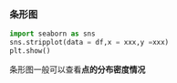 ### 条形图

```python
import seaborn as sns
sns.stripplot(data = df,x = xxx,y =xxx)
plt.show()
```

条形图一般可以查看**点的分布密度情况**